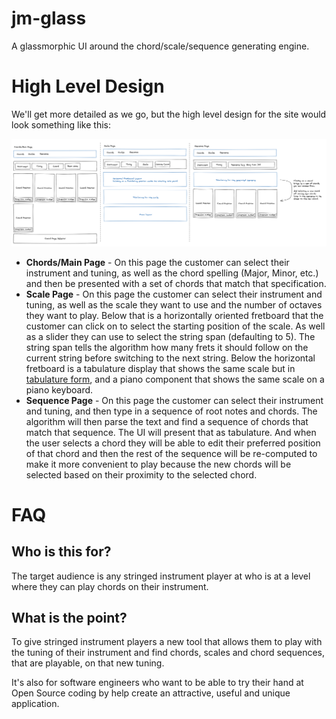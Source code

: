 jm-glass
========

A glassmorphic UI around the chord/scale/sequence generating engine.

# High Level Design

We'll get more detailed as we go, but the high level design for the site would look something like this:

![Overall Mockup](mockups/mockup.png)

* **Chords/Main Page** - On this page the customer can select their instrument and tuning, as well as the chord spelling (Major, Minor, etc.) and then be presented with a set of chords that match that specification.
* **Scale Page** - On this page the customer can select their instrument and tuning, as well as the scale they want to use and the number of octaves they want to play. Below that is a horizontally oriented fretboard that the customer can click on to select the starting position of the scale. As well as a slider they can use to select the string span (defaulting to 5). The string span tells the algorithm how many frets it should follow on the current string before switching to the next string. Below the horizontal fretboard is a tabulature display that shows the same scale but in [tabulature form](https://en.wikipedia.org/wiki/Tablature), and a piano component that shows the same scale on a piano keyboard.
* **Sequence Page** - On this page the customer can select their instrument and tuning, and then type in a sequence of root notes and chords. The algorithm will then parse the text and find a sequence of chords that match that sequence. The UI will present that as tabulature. And when the user selects a chord they will be able to edit their preferred position of that chord and then the rest of the sequence will be re-computed to make it more convenient to play because the new chords will be selected based on their proximity to the selected chord.

# FAQ

## Who is this for? 

The target audience is any stringed instrument player at who is at a level where they can play chords on their instrument.

## What is the point?

To give stringed instrument players a new tool that allows them to play with the tuning of their instrument and find chords, scales and chord sequences, that are playable, on that new tuning.

It's also for software engineers who want to be able to try their hand at Open Source coding by help create an attractive, useful and unique application.
